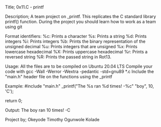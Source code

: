 Title; 0x11.C - printf

Description; A team project on _printf. This replicates the C standard library printf() function. During the project you should learn how to work as a team using git

Format identifiers: %c: Prints a character %s: Prints a string %d: Prints integers %i: Prints integers %b: Prints the binary representation of the unsigned decimal %u: Prints integers that are unsigned %x: Prints lowercase hexadecimal %X: Prints uppercase hexadecimal %r: Prints a reversed string %R: Prints the passed string in Rot13.

Usage: All the files are to be compiled on Ubuntu 20.04 LTS Compile your code with gcc -Wall -Werror -Wextra -pedantic -std=gnu89 *.c Include the "main.h" header file on the functions using the _printf

Example: #include "main.h" _printf("The %s ran %d times! -%c" "boy", 10, 'C');

return 0;

Output: The boy ran 10 times! -C

Project by; Okeyode Timothy Ogunwole Kolade
